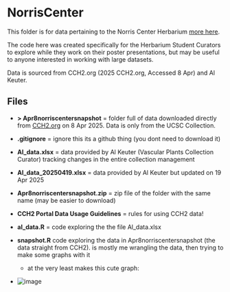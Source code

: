 # NorrisCenter

This folder is for data pertaining to the Norris Center Herbarium [more here](https://norriscenter.ucsc.edu/collections/).

The code here was created specifically for the Herbarium Student Curators to explore while they work on their poster presentations, but may be useful to anyone interested in working with large datasets.

Data is sourced from CCH2.org (2025 CCH2.org, Accessed 8 Apr) and Al Keuter.

## Files

- **> Apr8norriscentersnapshot** = folder full of data downloaded directly from [CCH2.org](https://www.cch2.org/portal/collections/search/index.php) on 8 Apr 2025. Data is only from the UCSC Collection.

- **.gitignore** = ignore this its a github thing (you dont need to download it)

- **Al_data.xlsx** = data provided by Al Keuter (Vascular Plants Collection Curator) tracking changes in the entire collection management

- **Al_data_20250419.xlsx** = data provided by Al Keuter but updated on 19 Apr 2025

- **Apr8norriscentersnapshot.zip** = zip file of the folder with the same name (may be easier to download)

- **CCH2 Portal Data Usage Guidelines** = rules for using CCH2 data!

- **al_data.R** = code exploring the the file Al_data.xlsx

- **snapshot.R** code exploring the data in Apr8norriscentersnapshot (the data straight from CCH2). is mostly me wrangling the data, then trying to make some graphs with it

    - at the very least makes this cute graph:
- ![image](https://github.com/user-attachments/assets/d944309a-9342-4d7f-91a9-692150f56ab2)
